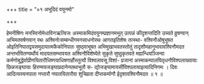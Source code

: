 +++
title = "०१ अभूदिदं वयुनमो"

+++

हेमनीषिणः मनस्विनोमेधाविनऋत्विजः अस्माकमिदंवयुनम्प्रज्ञानमभूत् उत्पन्नं कीदृशन्तदिति उच्यते व्रुषण्वान् अभिमतवर्षणवान् रथः अश्विनोःसम्बन्धीगमनसाधनोरथः आगतइतिशेषः तत्स्था- वश्विनौओषुभूषत ओइतिनिपातद्वयसमुदायात्मकैकोनिपातः सुष्ठ्वाभूषत अभिमुखाभवतस्तोतुं तादृशौमहानुभावावश्विनौमदत अन्तर्भावितण्यर्थोयं मादयतसम्भावयत अश्विनौविशेष्येते सुकृते सुष्ठुकृतवते मह्यन्धियञ्जिन्वा कर्मणोबुद्धेर्वाप्रीणयितारौधिष्णयाधिषणार्हौस्तुत्यौ विश्वलावसू विशां- प्रजानां अस्माकम्पालयितृधनौविश्पलाख्यायाः छिन्नजङ्घायाः हिरण्मयजङ्घाप्रदानेनतथाभूतौ स- द्योजङ्घामायसींविश्पलायाइत्यादिनिगमः । दिवः आदित्यस्यनपाता नप्तारौ नपातयितारौवा शुचिव्रता दीप्तकर्माणौ ईदृशावश्विनौमदत ॥ १ ॥